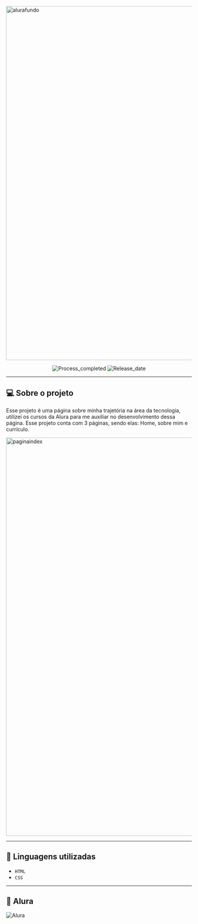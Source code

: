 <img width="auto" height="960" alt="alurafundo" src="https://github.com/user-attachments/assets/bb5cf4a2-e28b-4c7b-bb77-94fbcccf98d9" />
<p align="center">
    <img 
        alt="Process_completed" 
        title="Processo" 
        src="https://img.shields.io/badge/Process-Completed-green"
      />
      <img 
        alt="Release_date" 
        title="Release_date" 
        src="https://img.shields.io/badge/Release date-July-red"
      />
</p>

---
## 💻 Sobre o projeto
Esse projeto é uma página sobre minha trajetória na área da tecnologia, utilizei os cursos da Alura para me auxiliar no desenvolvimento dessa página.
Esse projeto conta com 3 páginas, sendo elas: Home, sobre mim e currículo.

<img width="1903" height="1080" alt="paginaindex" src="https://github.com/user-attachments/assets/fcf29163-1746-48b7-87ec-686cb7f23f68" />

---
## 🔌 Linguagens utilizadas


- `HTML`
- `CSS`

---
## 🤖 Alura
<img 
    alt="Alura" 
    title="Alura" 
    src="https://img.shields.io/badge/Criado%20com%20os%20cursos%20da%20Alura-018CDB"
/>
